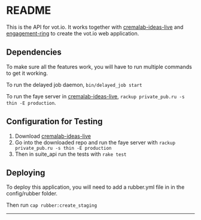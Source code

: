 # README

This is the API for vot.io. It works together with [cremalab-ideas-live](https://github.com/cremalab/cremalab-ideas-live) and [engagement-ring](https://github.com/cremalab/engagement-ring) to create the vot.io web application.

## Dependencies

To make sure all the features work, you will have to run multiple commands to get it working.

To run the delayed job daemon, `bin/delayed_job start`

To run the faye server in [cremalab-ideas-live](https://github.com/cremalab/cremalab-ideas-live), `rackup private_pub.ru -s thin -E production`.

## Configuration for Testing

1. Download [cremalab-ideas-live](https://github.com/cremalab/cremalab-ideas-live)
2. Go into the downloaded repo and run the faye server with `rackup private_pub.ru -s thin -E production`
3. Then in suite_api run the tests with `rake test`

## Deploying

To deploy this application, you will need to add a rubber.yml file in in the config/rubber folder. 

Then run `cap rubber:create_staging `

---
